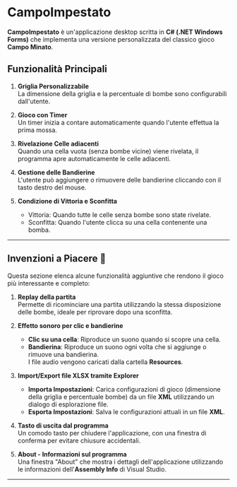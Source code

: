 # CampoImpestato

**CampoImpestato** è un'applicazione desktop scritta in **C# (.NET Windows Forms)** che implementa una versione personalizzata del classico gioco **Campo Minato**.

## Funzionalità Principali

1. **Griglia Personalizzabile**  
   La dimensione della griglia e la percentuale di bombe sono configurabili dall'utente.

2. **Gioco con Timer**  
   Un timer inizia a contare automaticamente quando l'utente effettua la prima mossa.

3. **Rivelazione Celle adiacenti**  
   Quando una cella vuota (senza bombe vicine) viene rivelata, il programma apre automaticamente le celle adiacenti.

4. **Gestione delle Bandierine**  
   L'utente può aggiungere o rimuovere delle bandierine cliccando con il tasto destro del mouse.

5. **Condizione di Vittoria e Sconfitta**  
   - Vittoria: Quando tutte le celle senza bombe sono state rivelate.  
   - Sconfitta: Quando l'utente clicca su una cella contenente una bomba.

---

## Invenzioni a Piacere 🎉

Questa sezione elenca alcune funzionalità aggiuntive che rendono il gioco più interessante e completo:

1. **Replay della partita**  
   Permette di ricominciare una partita utilizzando la stessa disposizione delle bombe, ideale per riprovare dopo una sconfitta.

2. **Effetto sonoro per clic e bandierine**  
   - **Clic su una cella**: Riproduce un suono quando si scopre una cella.  
   - **Bandierina**: Riproduce un suono ogni volta che si aggiunge o rimuove una bandierina.  
   I file audio vengono caricati dalla cartella **Resources**.

3. **Import/Export file XLSX tramite Explorer**  
   - **Importa Impostazioni**: Carica configurazioni di gioco (dimensione della griglia e percentuale bombe) da un file **XML** utilizzando un dialogo di esplorazione file.  
   - **Esporta Impostazioni**: Salva le configurazioni attuali in un file **XML**.

4. **Tasto di uscita dal programma**  
   Un comodo tasto per chiudere l'applicazione, con una finestra di conferma per evitare chiusure accidentali.

5. **About - Informazioni sul programma**  
   Una finestra "About" che mostra i dettagli dell'applicazione utilizzando le informazioni dell'**Assembly Info** di Visual Studio.

---